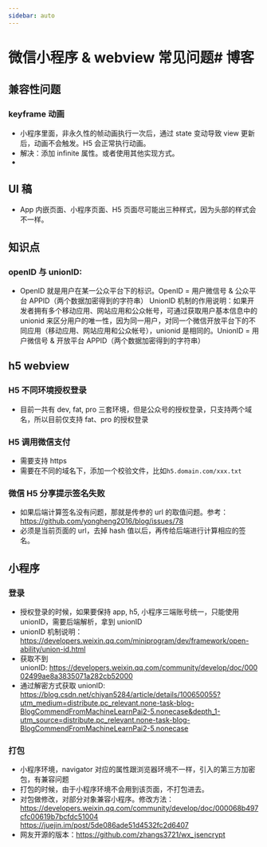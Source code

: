 ```yaml
---
sidebar: auto
---
```


# 微信小程序 & webview 常见问题# 博客

## 兼容性问题

### keyframe 动画

- 小程序里面，非永久性的帧动画执行一次后，通过 state 变动导致 view 更新后，动画不会触发。H5 会正常执行动画。
- 解决：添加 infinite 属性。或者使用其他实现方式。
-

## UI 稿

- App 内嵌页面、小程序页面、H5 页面尽可能出三种样式，因为头部的样式会不一样。

## 知识点

### openID 与 unionID: 

- OpenID 就是用户在某一公众平台下的标识。OpenID = 用户微信号 & 公众平台 APPID（两个数据加密得到的字符串）
  UnionID 机制的作用说明：如果开发者拥有多个移动应用、网站应用和公众帐号，可通过获取用户基本信息中的 unionid 来区分用户的唯一性，因为同一用户，对同一个微信开放平台下的不同应用（移动应用、网站应用和公众帐号），unionid 是相同的。UnionID = 用户微信号 & 开放平台 APPID（两个数据加密得到的字符串）

## h5 webview

### H5 不同环境授权登录

- 目前一共有 dev, fat, pro 三套环境，但是公众号的授权登录，只支持两个域名，所以目前仅支持 fat、pro 的授权登录

### H5 调用微信支付

- 需要支持 https
- 需要在不同的域名下，添加一个校验文件，比如`h5.domain.com/xxx.txt`

### 微信 H5 分享提示签名失败

- 如果后端计算签名没有问题，那就是传参的 url 的取值问题。参考：https://github.com/yongheng2016/blog/issues/78
- 必须是当前页面的 url，去掉 hash 值以后，再传给后端进行计算相应的签名。

## 小程序

### 登录

- 授权登录的时候，如果要保持 app, h5, 小程序三端账号统一，只能使用 unionID，需要后端解析，拿到 unionID
- unionID 机制说明：https://developers.weixin.qq.com/miniprogram/dev/framework/open-ability/union-id.html
- 获取不到 unionID: https://developers.weixin.qq.com/community/develop/doc/00002499ae8a3835071a282cb52000
- 通过解密方式获取 unionID: 
  https://blog.csdn.net/chiyan5284/article/details/100650055?utm_medium=distribute.pc_relevant.none-task-blog-BlogCommendFromMachineLearnPai2-5.nonecase&depth_1-utm_source=distribute.pc_relevant.none-task-blog-BlogCommendFromMachineLearnPai2-5.nonecase

### 打包

- 小程序环境，navigator 对应的属性跟浏览器环境不一样，引入的第三方加密包，有兼容问题
- 打包的时候，由于小程序环境不会用到该页面，不打包进去。
- 对包做修改，对部分对象兼容小程序。修改方法：
  https://developers.weixin.qq.com/community/develop/doc/000068b497cfc00619b7bcfdc51004
  https://juejin.im/post/5de086ade51d4532fc2d6407
- 网友开源的版本：https://github.com/zhangs3721/wx_jsencrypt
